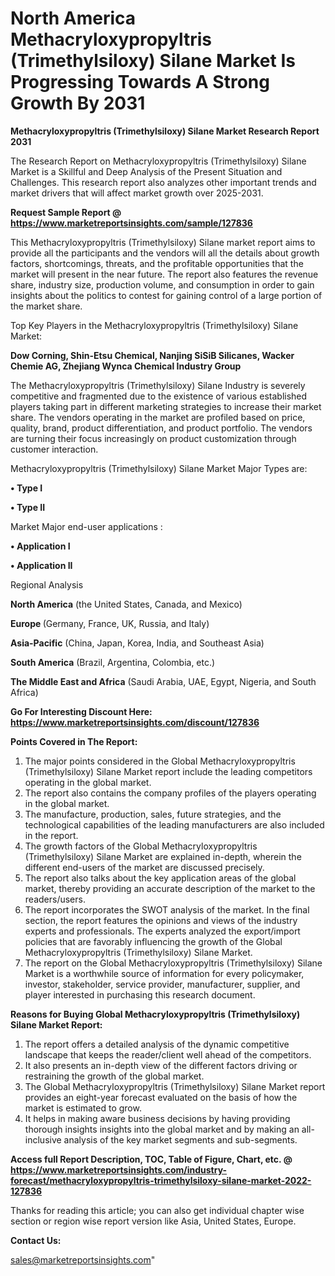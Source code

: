   # North America Methacryloxypropyltris (Trimethylsiloxy) Silane Market Is Progressing Towards A Strong Growth By 2031

<strong>Methacryloxypropyltris (Trimethylsiloxy) Silane Market Research Report 2031</strong>

The Research Report on Methacryloxypropyltris (Trimethylsiloxy) Silane Market is a Skillful and Deep Analysis of the Present Situation and Challenges. This research report also analyzes other important trends and market drivers that will affect market growth over 2025-2031.

<strong>Request Sample Report @ <a href=https://www.marketreportsinsights.com/sample/127836>https://www.marketreportsinsights.com/sample/127836</a></strong>

This Methacryloxypropyltris (Trimethylsiloxy) Silane market report aims to provide all the participants and the vendors will all the details about growth factors, shortcomings, threats, and the profitable opportunities that the market will present in the near future. The report also features the revenue share, industry size, production volume, and consumption in order to gain insights about the politics to contest for gaining control of a large portion of the market share.

Top Key Players in the Methacryloxypropyltris (Trimethylsiloxy) Silane Market:

<strong>Dow Corning, Shin-Etsu Chemical, Nanjing SiSiB Silicanes, Wacker Chemie AG, Zhejiang Wynca Chemical Industry Group</strong>

The Methacryloxypropyltris (Trimethylsiloxy) Silane Industry is severely competitive and fragmented due to the existence of various established players taking part in different marketing strategies to increase their market share. The vendors operating in the market are profiled based on price, quality, brand, product differentiation, and product portfolio. The vendors are turning their focus increasingly on product customization through customer interaction.

Methacryloxypropyltris (Trimethylsiloxy) Silane Market Major Types are:

<strong>• Type I

• Type II</strong>

Market Major end-user applications :

<strong>• Application I

• Application II</strong>

Regional Analysis

</u><strong><b>North America</b></strong> (the United States, Canada, and Mexico)

<strong><b>Europe </b></strong>(Germany, France, UK, Russia, and Italy)

<strong><b>Asia-Pacific</b></strong> (China, Japan, Korea, India, and Southeast Asia)

<strong><b>South America</b></strong> (Brazil, Argentina, Colombia, etc.)

<strong><b>The Middle East and Africa</b></strong> (Saudi Arabia, UAE, Egypt, Nigeria, and South Africa)

<strong>Go For Interesting Discount Here: <a href=https://www.marketreportsinsights.com/discount/127836>https://www.marketreportsinsights.com/discount/127836</a></strong>

<strong>Points Covered in The Report:</strong>
<ol>
  <li>The major points considered in the Global Methacryloxypropyltris (Trimethylsiloxy) Silane Market report include the leading competitors operating in the global market.</li>
  <li>The report also contains the company profiles of the players operating in the global market.</li>
  <li>The manufacture, production, sales, future strategies, and the technological capabilities of the leading manufacturers are also included in the report.</li>
  <li>The growth factors of the Global Methacryloxypropyltris (Trimethylsiloxy) Silane Market are explained in-depth, wherein the different end-users of the market are discussed precisely.</li>
  <li>The report also talks about the key application areas of the global market, thereby providing an accurate description of the market to the readers/users.</li>
  <li>The report incorporates the SWOT analysis of the market. In the final section, the report features the opinions and views of the industry experts and professionals. The experts analyzed the export/import policies that are favorably influencing the growth of the Global Methacryloxypropyltris (Trimethylsiloxy) Silane Market.</li>
  <li>The report on the Global Methacryloxypropyltris (Trimethylsiloxy) Silane Market is a worthwhile source of information for every policymaker, investor, stakeholder, service provider, manufacturer, supplier, and player interested in purchasing this research document.</li>
</ol>
<strong>Reasons for Buying Global Methacryloxypropyltris (Trimethylsiloxy) Silane Market Report:</strong>

<ol>
  <li>The report offers a detailed analysis of the dynamic competitive landscape that keeps the reader/client well ahead of the competitors.</li>
  <li>It also presents an in-depth view of the different factors driving or restraining the growth of the global market.</li>
  <li>The Global Methacryloxypropyltris (Trimethylsiloxy) Silane Market report provides an eight-year forecast evaluated on the basis of how the market is estimated to grow.</li>
  <li>It helps in making aware business decisions by having providing thorough insights insights into the global market and by making an all-inclusive analysis of the key market segments and sub-segments.</li>
</ol>
<strong>Access full Report Description, TOC, Table of Figure, Chart, etc. @ <a href=https://www.marketreportsinsights.com/industry-forecast/methacryloxypropyltris-trimethylsiloxy-silane-market-2022-127836>https://www.marketreportsinsights.com/industry-forecast/methacryloxypropyltris-trimethylsiloxy-silane-market-2022-127836</a></strong>


Thanks for reading this article; you can also get individual chapter wise section or region wise report version like Asia, United States, Europe.

<strong>Contact Us:</strong>

sales@marketreportsinsights.com"
